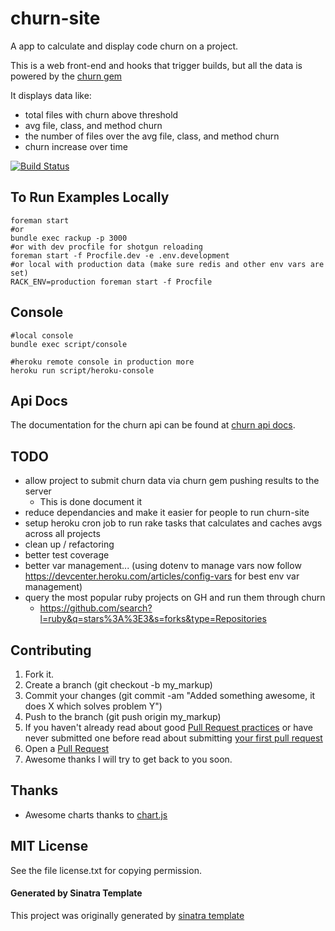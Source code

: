 churn-site
===

A app to calculate and display code churn on a project.

This is a web front-end and hooks that trigger builds, but all the data is powered by the [churn gem](https://github.com/danmayer/churn)

It displays data like:

* total files with churn above threshold
* avg file, class, and method churn
* the number of files over the avg file, class, and method churn
* churn increase over time

[![Build Status](https://secure.travis-ci.org/danmayer/churn-site.png)](http://travis-ci.org/danmayer/churn-site)

## To Run Examples Locally

    foreman start
    #or
    bundle exec rackup -p 3000
    #or with dev procfile for shotgun reloading
    foreman start -f Procfile.dev -e .env.development
    #or local with production data (make sure redis and other env vars are set)
    RACK_ENV=production foreman start -f Procfile

## Console

    #local console
    bundle exec script/console
    
    #heroku remote console in production more
    heroku run script/heroku-console


## Api Docs

   The documentation for the churn api can be found at [churn api docs](http://churn.picoappz.com/docs).

## TODO

* allow project to submit churn data via churn gem pushing results to the server
  * This is done document it
* reduce dependancies and make it easier for people to run churn-site 
* setup heroku cron job to run rake tasks that calculates and caches avgs across all projects
* clean up / refactoring
* better test coverage
* better var management... (using dotenv to manage vars now follow https://devcenter.heroku.com/articles/config-vars for best env var management)
* query the most popular ruby projects on GH and run them through churn
  * https://github.com/search?l=ruby&q=stars%3A%3E3&s=forks&type=Repositories 

## Contributing

1. Fork it.
2. Create a branch (git checkout -b my_markup)
3. Commit your changes (git commit -am "Added something awesome, it does X which solves problem Y")
4. Push to the branch (git push origin my_markup)
5. If you haven't already read about good [Pull Request practices](http://codeinthehole.com/writing/pull-requests-and-other-good-practices-for-teams-using-github/) or have never submitted one before read about submitting [your first pull request](http://jumpstartlab.com/news/archives/2013/04/15/your-first-pull-request)
6. Open a [Pull Request](https://help.github.com/articles/using-pull-requests)
7. Awesome thanks I will try to get back to you soon.

## Thanks

* Awesome charts thanks to [chart.js](http://www.chartjs.org/docs/)

## MIT License

See the file license.txt for copying permission.

#### Generated by Sinatra Template

This project was originally generated by [sinatra template](https://github.com/danmayer/sinatra_template)
